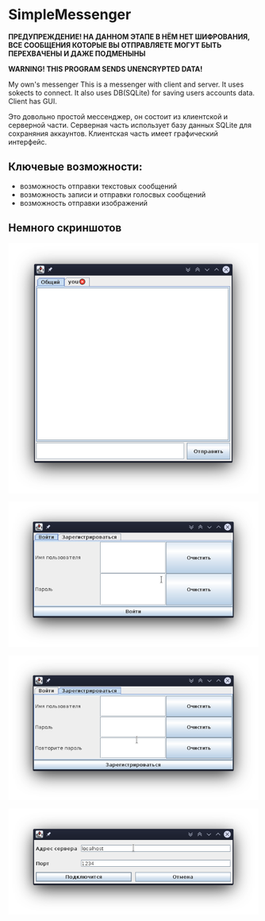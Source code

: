 # SimpleMessenger
**ПРЕДУПРЕЖДЕНИЕ! НА ДАННОМ ЭТАПЕ В НЁМ НЕТ ШИФРОВАНИЯ, ВСЕ СООБЩЕНИЯ КОТОРЫЕ ВЫ ОТПРАВЛЯЕТЕ МОГУТ БЫТЬ ПЕРЕХВАЧЕНЫ И ДАЖЕ ПОДМЕНЫНЫ**

**WARNING! THIS PROGRAM SENDS UNENCRYPTED DATA!**

My own's messenger
This is a messenger with client and server. It uses sokects to connect. It also uses DB(SQLite) for saving users accounts data.
Client has GUI.

Это довольно простой мессенджер, он состоит из клиентской и серверной части. Серверная часть использует базу данных SQLite для сохраняния аккаунтов.
Клиентская часть имеет графический интерфейс.
## Ключевые возможности:
* возможность отправки текстовых сообщений
* возможность записи и отправки голосвых сообщений
* возможность отправки изображений
## Немного скриншотов
![Главное окно](/screenshots/MainWindow.png "Окно обмена сообщениями")

![Окно входа/логина](/screenshots/LoginOrRegisterWindow1.png "Вкладка входа")

![Окно входа/логина](/screenshots/LoginOrRegisterWindow2.png "Вкладка регистрации")

![Диалог подключения к серверу](/screenshots/ConnectDialog.png "Подключение к серверу")
